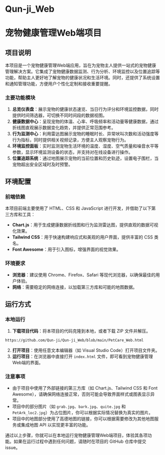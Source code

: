 # Qun-ji_Web
# 宠物健康管理Web端项目

## 项目说明
本项目是一个宠物健康管理Web端应用，旨在为宠物主人提供一站式的宠物健康管理解决方案。它集成了宠物健康数据监测、行为分析、环境监控以及位置追踪等功能，帮助主人更好地了解宠物的健康状况和生活环境。同时，还提供了系统设置和通知管理功能，方便用户个性化定制和接收重要提醒。

### 主要功能模块
1. **总览仪表盘**：展示宠物的健康状态速览、当日行为评分和环境监控数据，同时提供时间筛选器，可切换不同时间段的数据视图。
2. **健康数据中心**：呈现宠物的体温、心率、呼吸频率和活动量等健康数据，通过折线图直观展示数据变化趋势，并提供正常范围参考。
3. **行为监测中心**：利用雷达图展示宠物的睡眠时长、异常吠叫次数和活动强度等行为指标，同时提供相关视频记录，方便主人观察宠物行为。
4. **环境监控面板**：实时监测宠物生活环境的温度、湿度、空气质量和噪音水平等参数，显示环境监测设备的状态，并支持对在线设备进行操作。
5. **位置追踪系统**：通过地图展示宠物的当前位置和历史轨迹，设置电子围栏，当宠物超出安全区域时及时预警。

## 环境配置
### 前端依赖
本项目前端主要使用了 HTML、CSS 和 JavaScript 进行开发，并借助了以下第三方库和工具：
- **Chart.js**：用于生成健康数据折线图和行为监测雷达图，提供直观的数据可视化效果。
- **Tailwind CSS**：用于快速构建响应式和美观的用户界面，提供丰富的 CSS 类名。
- **Font Awesome**：用于引入图标，增强界面的视觉效果。

### 环境要求
- **浏览器**：建议使用 Chrome、Firefox、Safari 等现代浏览器，以确保最佳的用户体验。
- **网络**：需要稳定的网络连接，以加载第三方库和可能的地图数据。

## 运行方式
### 本地运行
1. **下载项目代码**：将本项目的代码克隆到本地，或者下载 ZIP 文件并解压。
```bash
https://github.com/Qun-ji/Qun-ji_Web/blob/main/PetCare_Web.html
```
2. **打开项目**：使用任意文本编辑器（如 Visual Studio Code）打开项目文件夹。
3. **运行项目**：在浏览器中直接打开 `index.html` 文件，即可看到宠物健康管理Web端的界面。

### 注意事项
- 由于项目中使用了外部链接的第三方库（如 Chart.js、Tailwind CSS 和 Font Awesome），请确保网络连接正常，否则可能会导致界面样式或图表显示异常。
- 项目中的部分图片（如 `grab.jpg`、`bark.jpg`、`quite.jpg` 和 `PetArk_loc2.jpg`）为占位图片，你可以根据实际情况替换为真实的图片。
- 项目中的地图部分使用了高德地图的链接，你可以根据需要修改为其他地图服务或集成地图 API 以实现更丰富的功能。

通过以上步骤，你就可以在本地运行宠物健康管理Web端项目，体验其各项功能。如果在运行过程中遇到任何问题，请随时在项目的 GitHub 仓库中提交 issue。

